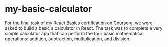 # my-basic-calculator
For the final task of my React Basics certification on Coursera, we were asked to build a basic a calculator in React. The task was to complete a very simple calculator app that can perform the four basic mathematical operations: addition, subtraction, multiplication, and division.
